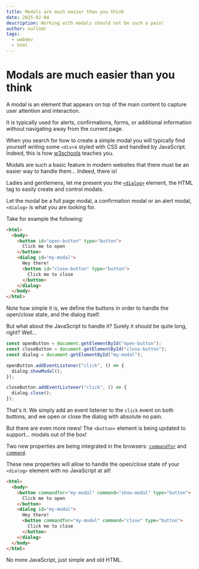 ```yaml
---
title: Modals are much easier than you think
date: 2025-02-04
description: Working with modals should not be such a pain! 
author: nullndr
tags:
  - webdev
  - html
---
```


# Modals are much easier than you think

A modal is an element that appears on top of the main content to capture user attention and interaction.

It is typically used for alerts, confirmations, forms, or additional information without navigating away from the current page.

When you search for how to create a simple modal you will typically find yourself writing some `<div>`s styled with CSS and handled by JavaScript. Indeed, this is how [w3schools](https://www.w3schools.com/w3css/w3css_modal.asp) teaches you.

Modals are such a basic feature in modern websites that there must be an easier way to handle them... Indeed, there is!

Ladies and gentlemens, let me present you the [`<dialog>`](https://developer.mozilla.org/en-US/docs/Web/HTML/Element/dialog) element, the HTML tag to easily create and control modals.

Let the modal be a full page modal, a confirmation modal or an alert modal, `<dialog>` is what you are looking for.

Take for example the following:

```html
<html>
  <body>
    <button id="open-button" type="button">
      Click me to open
    </button>
    <dialog id="my-modal">
      Hey there!
      <button id="close-button" type="button">
        Click me to close
      </button>
    </dialog>
  </body>
</html>
```

Note how simple it is, we define the buttons in order to handle the open/close state, and the dialog itself.

But what about the JavaScript to handle it? Surely it should be quite long, right? Well...

```javascript
const openButton = document.getElementById("open-button");
const closeButton = document.getElementById("close-button");
const dialog = document.getElementById("my-modal");

openButton.addEventListener("click", () => {
  dialog.showModal();
});

closeButton.addEventListener("click", () => {
  dialog.close();
});
```

That's it. We simply add an event listener to the `click` event on both buttons, and we open or close the dialog with absolute no pain.

But there are even more news! The `<button>` element is being updated to support... modals out of the box!

Two new properties are being integrated in the browsers: [`commandfor`](https://developer.mozilla.org/en-US/docs/Web/HTML/Element/button#commandfor) and [`command`](https://developer.mozilla.org/en-US/docs/Web/HTML/Element/button#command).

These new properties will allow to handle the open/close state of your `<dialog>` element with no JavaScript at all!

```html
<html>
  <body>
    <button commandfor="my-modal" command="show-modal" type="button">
      Click me to open
    </button>
    <dialog id="my-modal">
      Hey there!
      <button commandfor="my-modal" command="close" type="button">
        Click me to close
      </button>
    </dialog>
  </body>
</html>
```

No more JavaScript, just simple and old HTML.
